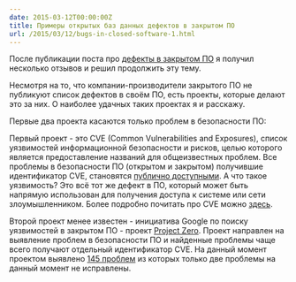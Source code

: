 ```yaml
---
date: 2015-03-12T00:00:00Z
title: Примеры открытых баз данных дефектов в закрытом ПО
url: /2015/03/12/bugs-in-closed-software-1.html
---
```


После публикации поста про
[дефекты в закрытом ПО](/2015/02/25/bugs-in-closed-software.html)
я получил несколько отзывов и решил продолжить эту тему.

Несмотря на то, что компании-производители закрытого ПО не публикуют
список дефектов в своём ПО, есть проекты, которые делают это за них.
О наиболее удачных таких проектах я и расскажу.

Первые два проекта касаются только проблем в безопасности ПО:

Первый проект - это CVE (Common Vulnerabilities and Exposures),
список уязвимостей информационной безопасности и рисков, целью которого
является предоставление названий для общеизвестных проблем. Все проблемы в безопасности
ПО (открытом и закрытом) получившие идентификатор CVE, становятся
[публично доступными](https://cve.mitre.org/cve/index.html).
А что такое уязвимость? Это всё тот же дефект в ПО, который может быть напрямую
использован для получения доступа к системе или сети злоумышленником.
Более подробно почитать про CVE можно [здесь](https://cve.mitre.org/about/faqs.html).

Второй проект менее известен - инициатива Google по поиску уязвимостей в закрытом ПО -
проект [Project Zero](https://code.google.com/p/google-security-research/).
Проект направлен на выявление проблем в безопасности ПО и найденные проблемы
чаще всего получают отдельный идентификатор CVE. На данный момент проектом
выявлено [145 проблем](https://code.google.com/p/google-security-research/issues/list?can=1&q=&colspec=ID+Type+Status+Priority+Milestone+Owner+Summary&cells=tiles) из которых только две проблемы
на данный момент не исправлены.

<!--
Каждый проект выявляет проблемы в безопасности ПО, которые могут повлечь
потери для компаний, использующих такое ПО. Обычно разглашение используется в
целях оказания давления на производителей ПО.

- [Rebooting Responsible Disclosure: a focus on protecting end users](http://googleonlinesecurity.blogspot.ru/2010/07/rebooting-responsible-disclosure-focus.html)
- [Schneier: Full Disclosure of Security Vulnerabilities a 'Damned Good Idea'](https://www.schneier.com/essays/archives/2007/01/schneier_full_disclo.html)
- [Coordinated Vulnerability Disclosure](https://technet.microsoft.com/en-us/security/dn467923.aspx)
- [A Call for Better Coordinated Vulnerability Disclosure](http://blogs.technet.com/b/msrc/archive/2015/01/11/a-call-for-better-coordinated-vulnerability-disclosure.aspx)
-->
